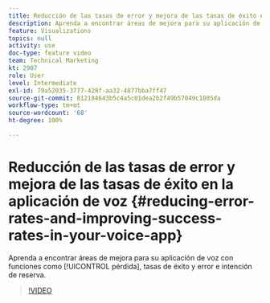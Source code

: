 ```yaml
---
title: Reducción de las tasas de error y mejora de las tasas de éxito en la aplicación de voz
description: Aprenda a encontrar áreas de mejora para su aplicación de voz con funciones como pérdida, tasas de éxito y error e intención de reserva.
feature: Visualizations
topics: null
activity: use
doc-type: feature video
team: Technical Marketing
kt: 2907
role: User
level: Intermediate
exl-id: 79a52035-3777-428f-aa32-4877bba7ff47
source-git-commit: 812184643b5c4a5c01dea2b2f49b57049c1805da
workflow-type: tm+mt
source-wordcount: '68'
ht-degree: 100%

---
```


# Reducción de las tasas de error y mejora de las tasas de éxito en la aplicación de voz {#reducing-error-rates-and-improving-success-rates-in-your-voice-app}

Aprenda a encontrar áreas de mejora para su aplicación de voz con funciones como [!UICONTROL pérdida], tasas de éxito y error e intención de reserva.

>[!VIDEO](https://video.tv.adobe.com/v/27222/?quality=12&learn=on)
